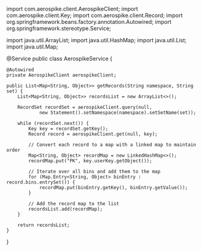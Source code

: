 import com.aerospike.client.AerospikeClient;
import com.aerospike.client.Key;
import com.aerospike.client.Record;
import org.springframework.beans.factory.annotation.Autowired;
import org.springframework.stereotype.Service;

import java.util.ArrayList;
import java.util.HashMap;
import java.util.List;
import java.util.Map;

@Service
public class AerospikeService {

    @Autowired
    private AerospikeClient aerospikeClient;

    public List<Map<String, Object>> getRecords(String namespace, String set) {
        List<Map<String, Object>> recordsList = new ArrayList<>();

        RecordSet recordSet = aerospikeClient.query(null,
                new Statement().setNamespace(namespace).setSetName(set));

        while (recordSet.next()) {
            Key key = recordSet.getKey();
            Record record = aerospikeClient.get(null, key);

            // Convert each record to a map with a linked map to maintain order
            Map<String, Object> recordMap = new LinkedHashMap<>();
            recordMap.put("PK", key.userKey.getObject());

            // Iterate over all bins and add them to the map
            for (Map.Entry<String, Object> binEntry : record.bins.entrySet()) {
                recordMap.put(binEntry.getKey(), binEntry.getValue());
            }

            // Add the record map to the list
            recordsList.add(recordMap);
        }

        return recordsList;
    }
}
